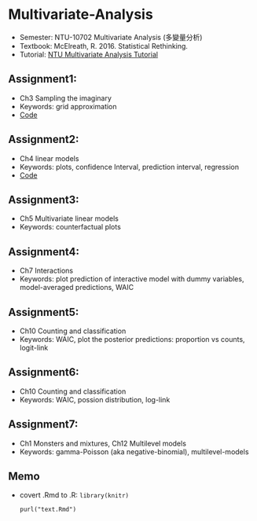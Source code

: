 # Multivariate-Analysis
- Semester: NTU-10702 Multivariate Analysis (多變量分析)
- Textbook: McElreath, R. 2016. Statistical Rethinking.
- Tutorial: [NTU Multivariate Analysis Tutorial](https://www.youtube.com/watch?v=MrizcrawN3c&list=PL-QkhjfYf9S2ryHzWj6uHisRYHsHjt1sm)

## Assignment1:
- Ch3 Sampling the imaginary
- Keywords: grid approximation
- [Code](https://github.com/tzuhsuancheng/Multivariate-Analysis/blob/master/assignment1/assignment1.Rmd)

## Assignment2:
- Ch4 linear models
- Keywords: plots, confidence Interval, prediction interval, regression
- [Code](https://github.com/tzuhsuancheng/Multivariate-Analysis/blob/master/assignment2/assignment2.Rmd)

## Assignment3:
- Ch5 Multivariate linear models
- Keywords: counterfactual plots

## Assignment4:
- Ch7 Interactions
- Keywords: plot prediction of interactive model with dummy variables, model-averaged predictions, WAIC

## Assignment5:
- Ch10 Counting and classification
- Keywords: WAIC, plot the posterior predictions: proportion vs counts, logit-link

## Assignment6:
- Ch10 Counting and classification
- Keywords: WAIC, possion distribution, log-link

## Assignment7:
- Ch1 Monsters and mixtures, Ch12 Multilevel models
- Keywords: gamma-Poisson (aka negative-binomial), multilevel-models

## Memo
- covert .Rmd to .R:
    `library(knitr)`
    
    `purl("text.Rmd")`
